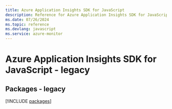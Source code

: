 ```yaml
---
title: Azure Application Insights SDK for JavaScript
description: Reference for Azure Application Insights SDK for JavaScript
ms.date: 07/26/2024
ms.topic: reference
ms.devlang: javascript
ms.service: azure-monitor
---
```

# Azure Application Insights SDK for JavaScript - legacy
## Packages - legacy
[!INCLUDE [packages](application-insights-index.md)]